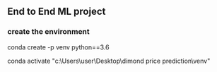 ## End to End ML project 

### create the environment 
conda create -p  venv python==3.6

conda activate "c:\Users\user\Desktop\dimond price prediction\venv"